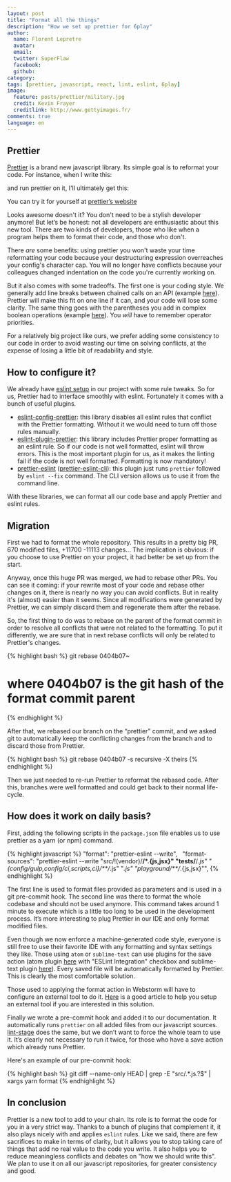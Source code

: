 ```yaml
---
layout: post
title: "Format all the things"
description: "How we set up prettier for 6play"
author:
  name: Florent Lepretre
  avatar:
  email:
  twitter: SuperFlaw
  facebook:       
  github:    
category:
tags: [prettier, javascript, react, lint, eslint, 6play]
image:
  feature: posts/prettier/military.jpg
  credit: Kevin Frayer
  creditlink: http://www.gettyimages.fr/
comments: true
language: en
---
```


## Prettier

[Prettier](https://github.com/prettier/prettier) is a brand new javascript library. Its simple goal is to reformat your code. For instance, when I write this:
<script src="https://gist.github.com/flepretre/dcc564b045b204c7a2e184c8151ddfa0.js"></script>

and run prettier on it, I'll ultimately get this:
<script src="https://gist.github.com/flepretre/5a18257706027651d7c38c1b2504f8a7.js"></script>

You can try it for yourself at [prettier’s website](https://prettier.github.io/prettier/#%7B%22content%22%3A%22import%20React%2C%20%7B%20Component%20%20%7D%20from%20'react'%3B%5Cn%5Cnexport%20default%5Cnclass%20Prettier%20extends%20Component%5Cn%7B%5Cn%20%20render%20()%7B%5Cn%20%20%20%20return%20(%5Cn%20%20%20%20%20%20%3Cdiv%20className%3D%5C%22prettier%5C%22%3E%5Cn%20%20%20%20%20%20%20%20%3Cdiv%3E%5Cn%20%20%20%20%20%20%20%20%20%20%3Ch1%3EAbout%20Prettier%3C%2Fh1%3E%3C%2Fdiv%3E%5Cn%20%20%20%20%20%20%20%20%3Cdiv%3EPrettier%20is%20gonna%20format%20all%20the%20things%2C%5Cn%20%20%20%20%20%20%20%20%20%20%20I%20don't%20need%20to%20be%20a%20stylish%20developer%20anymore%20%3Awink%3A%5Cn%20%20%20%20%20%20%20%20%3C%2Fdiv%3E%5Cn%20%20%20%20%20%20%3C%2Fdiv%3E%5Cn%20%20%20%20)%5Cn%20%20%7D%5Cn%7D%5Cn%22%2C%22options%22%3A%7B%22printWidth%22%3A120%2C%22tabWidth%22%3A2%2C%22singleQuote%22%3Afalse%2C%22trailingComma%22%3A%22all%22%2C%22bracketSpacing%22%3Afalse%2C%22jsxBracketSameLine%22%3Afalse%2C%22parser%22%3A%22babylon%22%2C%22doc%22%3Afalse%7D%7D)

Looks awesome doesn't it? You don't need to be a stylish developer anymore! But let’s be honest: not all developers are enthusiastic about this new tool. There are two kinds of developers, those who like when a program helps them to format their code, and those who don't.

There *are* some benefits: using prettier you won't waste your time reformatting your code because your destructuring expression overreaches your config's character cap. You will no longer have conflicts because your colleagues changed indentation on the code you're currently working on.

But it also comes with some tradeoffs. The first one is your coding style. We generally add line breaks between chained calls on an API (example [here](https://prettier.github.io/prettier/#%7B%22content%22%3A%22const%20renderPlayground%20%3D%20extraConfiguration%20%3D%3E%20%7B%5Cn%20%20store.dispatch(%5Cn%20%20%20%20settingsChange(%5Cn%20%20%20%20%20%20getPlaygroundBaseConfiguration(%5Cn%20%20%20%20%20%20%20%20merge(extraConfiguration%2C%20urlConfiguration)%5Cn%20%20%20%20%20%20)%5Cn%20%20%20%20)%5Cn%20%20)%3B%5Cn%7D%3B%5Cn%22%2C%22options%22%3A%7B%22printWidth%22%3A120%2C%22tabWidth%22%3A2%2C%22singleQuote%22%3Atrue%2C%22trailingComma%22%3A%22none%22%2C%22bracketSpacing%22%3Atrue%2C%22jsxBracketSameLine%22%3Afalse%2C%22parser%22%3A%22babylon%22%2C%22doc%22%3Afalse%7D%7D)). Prettier will make this fit on one line if it can, and your code will lose some clarity. The same thing goes with the parentheses you add in complex boolean operations (example [here](https://prettier.github.io/prettier/#%7B%22content%22%3A%22export%20const%20mustRefresh%20%3D%20(%7Bapplaunch%3A%20%7BlastCheck%2C%20applaunchConfig%20%3D%20%7B%7D%7D%7D)%20%3D%3E%5Cn%20%20!lastCheck%20%7C%7C%20(moment().valueOf()%20-%20lastCheck%20%3E%20(applaunchConfig.maxAge%20%7C%7C%2015%20*%2060%20*%201000))%3B%22%2C%22options%22%3A%7B%22printWidth%22%3A120%2C%22tabWidth%22%3A2%2C%22singleQuote%22%3Atrue%2C%22trailingComma%22%3A%22none%22%2C%22bracketSpacing%22%3Atrue%2C%22jsxBracketSameLine%22%3Afalse%2C%22parser%22%3A%22babylon%22%2C%22doc%22%3Afalse%7D%7D)). You *will* have to remember operator priorities.

For a relatively big project like ours, we prefer adding some consistency to our code in order to avoid wasting our time on solving conflicts, at the expense of losing a little bit of readability and style.

## How to configure it?

We already have [eslint setup](https://github.m6web.fr/m6web/eslint-config-m6web) in our project with some rule tweaks. So for us, Prettier had to interface smoothly with eslint. Fortunately it comes with a bunch of useful plugins.

- [eslint-config-prettier](https://github.com/prettier/eslint-config-prettier): this library disables all eslint rules that conflict with the Prettier formatting. Without it we would need to turn off those rules manually.
- [eslint-plugin-prettier](https://github.com/not-an-aardvark/eslint-plugin-prettier): this library includes Prettier proper formatting as an eslint rule. So if our code is not well formatted, eslint will throw errors. This is the most important plugin for us, as it makes the linting fail if the code is not well formatted. Formatting is now mandatory!
- [prettier-eslint](https://github.com/prettier/prettier-eslint) ([prettier-eslint-cli](https://github.com/prettier/prettier-eslint-cli)): this plugin just runs `prettier` followed by `eslint --fix` command. The CLI version allows us to use it from the command line.

With these libraries, we can format all our code base and apply Prettier and eslint rules.

## Migration

First we had to format the whole repository. This results in a pretty big PR, 670 modified files, +11700 -11113 changes... The implication is obvious: if you choose to use Prettier on your project, it had better be set up from the start.

Anyway, once this huge PR was merged, we had to rebase other PRs. You can see it coming: if your rewrite most of your code and rebase other changes on it, there is nearly no way you can avoid conflicts.
But in reality it's (almost) easier than it seems. Since all modifications were generated by Prettier, we can simply discard them and regenerate them after the rebase.

So, the first thing to do was to rebase on the parent of the format commit in order to resolve all conflicts that were not related to the formatting. To put it differently, we are sure that in next rebase conflicts will only be related to Prettier's changes.

{% highlight bash %}
git rebase 0404b07~
# where 0404b07 is the git hash of the format commit parent
{% endhighlight %}

After that, we rebased our branch on the “prettier” commit, and we asked git to automatically keep the conflicting changes from the branch and to discard those from Prettier.

{% highlight bash %}
git rebase 0404b07 -s recursive -X theirs
{% endhighlight %}

Then we just needed to re-run Prettier to reformat the rebased code. After this, branches were well formatted and could get back to their normal life-cycle.

## How does it work on daily basis?

First, adding the following scripts in the `package.json` file enables us to use prettier as a yarn (or npm) command.

{% highlight javascript %}
    "format": "prettier-eslint --write",
    "format-sources": "prettier-eslint --write \"src/!(vendor)/**/*.{js,jsx}\" \"tests/**/*.js\" \"{config/gulp,config/ci,scripts,ci}/**/*.js\" \"*.js\" \"playground/**/*.{js,jsx}\"",
{% endhighlight %}

The first line is used to format files provided as parameters and is used in a git pre-commit hook. The second line was there to format the whole codebase and should not be used anymore. This command takes around 1 minute to execute which is a little too long to be used in the development process. It’s more interesting to plug Prettier in our IDE and only format modified files.    

Even though we now enforce a machine-generated code style, everyone is still free to use their favorite IDE with any formatting and syntax settings they like.
Those using `atom` or `sublime-text` can use plugins for the save action (atom plugin [here](https://github.com/prettier/prettier-atom) with "ESLint Integration" checkbox and sublime-text plugin [here](https://github.com/TheSavior/ESLint-Formatter)). Every saved file will be automatically formatted by Prettier. This is clearly the most comfortable solution.

Those used to applying the format action in Webstorm will have to configure an external tool to do it. [Here](https://blog.jetbrains.com/webstorm/2016/08/using-external-tools/) is a good article to help you setup an external tool if you are interested in this solution.

Finally we wrote a pre-commit hook and added it to our documentation. It automatically runs `prettier` on all added files from our javascript sources. [lint-stage](https://github.com/okonet/lint-staged) does the same, but we don’t want to force the whole team to use it. It’s clearly not necessary to run it twice, for those who have a save action which already runs Prettier.

Here's an example of our pre-commit hook:

{% highlight bash %}
git diff --name-only HEAD | grep -E "src/.*\.js.?$" | xargs yarn format
{% endhighlight %}

## In conclusion
Prettier is a new tool to add to your chain. Its role is to format the code for you in a very strict way. Thanks to a bunch of plugins that complement it, it also plays nicely with and applies `eslint` rules. Like we said, there are few sacrifices to make in terms of clarity, but it allows you to stop taking care of things that add no real value to the code you write. It also helps you to reduce meaningless conflicts and debates on "how we should write this". We plan to use it on all our javascript repositories, for greater consistency and good.
